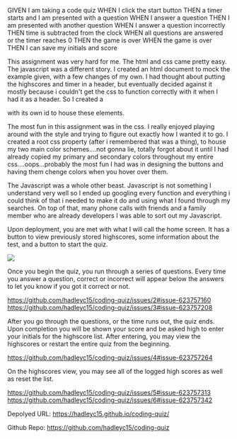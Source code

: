 GIVEN I am taking a code quiz
WHEN I click the start button
THEN a timer starts and I am presented with a question
WHEN I answer a question
THEN I am presented with another question
WHEN I answer a question incorrectly
THEN time is subtracted from the clock
WHEN all questions are answered or the timer reaches 0
THEN the game is over
WHEN the game is over
THEN I can save my initials and score

This assignment was very hard for me.  The html and css came pretty easy.  The javascript was a different story.  I created an html document to mock the example given, with a few changes of my own.  I had thought about putting the highscores and timer in a header, but eventually decided against it mostly because i couldn't get the css to function correctly with it when I had it as a header.  So I created a <div> with its own id to house these elements.  

The most fun in this assignment was in the css.  I really enjoyed playing around with the style and trying to figure out exactly how I wanted it to go.  I created a root css property (after i remembered that was a thing), to house my two main color schemes....not gonna lie, totally forgot about it until I had already copied my primary and secondary colors throughout my entire css....oops...probably the most fun I had was in designing the buttons and having them chenge colors when you hover over them.  

The Javascript was a whole other beast.  Javascript is not something I understand very well so I ended up googling every function and everything i could think of that i needed to make it do and using what I found through my searches.  On top of that, many phone calls with friends and a family member who are already developers I was able to sort out my Javascript.  

Upon deployment, you are met with what I will call the home screen.  It has a button to view previously stored highscores, some information about the test, and a button to start the quiz.

<img src="./assets/images/Screenshot%20(13).png"/>

Once you begin the quiz, you run through a series of questions.  Every time you answer a question, correct or incorrect will appear below the answers to let you know if you got it correct or not.

https://github.com/hadleyc15/coding-quiz/issues/2#issue-623757160
https://github.com/hadleyc15/coding-quiz/issues/3#issue-623757208

After you go through the questions, or the time runs out, the quiz ends.  Upon completion you will be shown your score and be asked high to enter your initials for the highscore list.  After entering, you may view the highscores or restart the entire quiz from the beginning.

https://github.com/hadleyc15/coding-quiz/issues/4#issue-623757264

On the highscores view, you may see all of the logged high scores as well as reset the list.

https://github.com/hadleyc15/coding-quiz/issues/5#issue-623757313
https://github.com/hadleyc15/coding-quiz/issues/6#issue-623757342

Depolyed URL: https://hadleyc15.github.io/coding-quiz/

Github Repo: https://github.com/hadleyc15/coding-quiz
